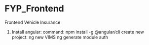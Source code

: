 # FYP_Frontend
Frontend Vehicle Insurance
1) Install angular: 
command: npm install -g @angular/cli
create new project: 
ng new VIMS
ng generate module auth


